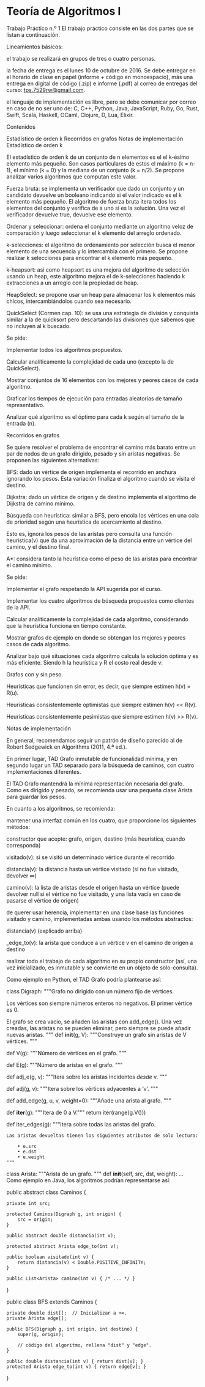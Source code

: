 # Teoría de Algoritmos I

Trabajo Práctico n.º 1
El trabajo práctico consiste en las dos partes que se listan a continuación.

Lineamientos básicos:

el trabajo se realizará en grupos de tres o cuatro personas.

la fecha de entrega es el lunes 10 de octubre de 2016. Se debe entregar en el horario de clase en papel (informe + código en monoespacio), más una entrega en digital de código (.zip) e informe (.pdf) al correo de entregas del curso: tps.7529rw@gmail.com.

el lenguaje de implementación es libre, pero se debe comunicar por correo en caso de no ser uno de: C, C++, Python, Java, JavaScript, Ruby, Go, Rust, Swift, Scala, Haskell, OCaml, Clojure, D, Lua, Elixir.

Contenidos

Estadístico de orden k
Recorridos en grafos
Notas de implementación
Estadístico de orden k

El estadístico de orden k de un conjunto de n elementos es el el k-ésimo elemento más pequeño. Son casos particulares de estos el máximo (k = n-1), el mínimo (k = 0) y la mediana de un conjunto (k = n/2). Se propone analizar varios algoritmos que computan este valor.

Fuerza bruta: se implementa un verificador que dado un conjunto y un candidato devuelve un booleano indicando si el valor indicado es el k elemento más pequeño. El algoritmo de fuerza bruta itera todos los elementos del conjunto y verifica de a uno si es la solución. Una vez el verificador devuelve true, devuelve ese elemento.

Ordenar y seleccionar: ordena el conjunto mediante un algoritmo veloz de comparación y luego seleccionar el k elemento del arreglo ordenado.

k-selecciones: el algoritmo de ordenamiento por selección busca el menor elemento de una secuencia y lo intercambia con el primero. Se propone realizar k selecciones para encontrar el k elemento más pequeño.

k-heapsort: así como heapsort es una mejora del algoritmo de selección usando un heap, este algoritmo mejora el de k-selecciones haciendo k extracciones a un arreglo con la propiedad de heap.

HeapSelect: se propone usar un heap para almacenar los k elementos más chicos, intercambiándolos cuando sea necesario.

QuickSelect (Cormen cap. 10): se usa una estrategia de división y conquista similar a la de quicksort pero descartando las divisiones que sabemos que no incluyen al k buscado.

Se pide:

Implementar todos los algoritmos propuestos.

Calcular analíticamente la complejidad de cada uno (excepto la de QuickSelect).

Mostrar conjuntos de 16 elementos con los mejores y peores casos de cada algoritmo.

Graficar los tiempos de ejecución para entradas aleatorias de tamaño representativo.

Analizar qué algoritmo es el óptimo para cada k según el tamaño de la entrada (n).

Recorridos en grafos

Se quiere resolver el problema de encontrar el camino más barato entre un par de nodos de un grafo dirigido, pesado y sin aristas negativas. Se proponen las siguientes alternativas:

BFS: dado un vértice de origen implementa el recorrido en anchura ignorando los pesos. Esta variación finaliza el algoritmo cuando se visita el destino.

Dijkstra: dado un vértice de origen y de destino implementa el algoritmo de Dijkstra de camino mínimo.

Búsqueda con heurística: similar a BFS, pero encola los vértices en una cola de prioridad según una heurística de acercamiento al destino.

Esto es, ignora los pesos de las aristas pero consulta una función heuristica(v) que da una aproximación de la distancia entre un vértice del camino, y el destino final.

A*: considera tanto la heurística como el peso de las aristas para encontrar el camino mínimo.

Se pide:

Implementar el grafo respetando la API sugerida por el curso.

Implementar los cuatro algoritmos de búsqueda propuestos como clientes de la API.

Calcular analíticamente la complejidad de cada algoritmo, considerando que la heurística funciona en tiempo constante.

Mostrar grafos de ejemplo en donde se obtengan los mejores y peores casos de cada algoritmo.

Analizar bajo qué situaciones cada algoritmo calcula la solución óptima y es más eficiente. Siendo h la heurística y R el costo real desde v:

Grafos con y sin peso.

Heurísticas que funcionen sin error, es decir, que siempre estimen h(v) = R(u).

Heurísticas consistentemente optimistas que siempre estimen h(v) << R(v).

Heurísticas consistentemente pesimistas que siempre estimen h(v) >> R(v).

Notas de implementación

En general, recomendamos seguir un patrón de diseño parecido al de Robert Sedgewick en Algorithms (2011, 4.ª ed.).

En primer lugar, TAD Grafo inmutable de funcionalidad mínima, y en segundo lugar un TAD separado para la búsqueda de caminos, con cuatro implementaciones diferentes.

El TAD Grafo mantendrá la mínima representación necesaria del grafo. Como es dirigido y pesado, se recomienda usar una pequeña clase Arista para guardar los pesos.

En cuanto a los algoritmos, se recomienda:

mantener una interfaz común en los cuatro, que proporcione los siguientes métodos:

constructor que acepte: grafo, origen, destino (más heurística, cuando corresponda)

visitado(v): si se visitó un determinado vértice durante el recorrido

distancia(v): la distancia hasta un vértice visitado (si no fue visitado, devolver ∞)

camino(v): la lista de aristas desde el origen hasta un vértice (puede devolver null si el vértice no fue visitado, y una lista vacía en caso de pasarse el vértice de origen)

de querer usar herencia, implementar en una clase base las funciones visitado y camino, implementadas ambas usando los métodos abstractos:

distancia(v) (explicado arriba)

_edge_to(v): la arista que conduce a un vértice v en el camino de origen a destino

realizar todo el trabajo de cada algoritmo en su propio constructor (así, una vez inicializado, es inmutable y se convierte en un objeto de solo-consulta).

Como ejemplo en Python, el TAD Grafo podría plantearse así:

class Digraph:
  """Grafo no dirigido con un número fijo de vértices.

  Los vértices son siempre números enteros no negativos. El primer vértice
  es 0.

  El grafo se crea vacío, se añaden las aristas con add_edge(). Una vez
  creadas, las aristas no se pueden eliminar, pero siempre se puede añadir
  nuevas aristas.
  """
  def __init__(g, V):
    """Construye un grafo sin aristas de V vértices.
    """

  def V(g):
    """Número de vértices en el grafo.
    """

  def E(g):
    """Número de aristas en el grafo.
    """

  def adj_e(g, v):
    """Itera sobre los aristas incidentes _desde_ v.
    """

  def adj(g, v):
    """Itera sobre los vértices adyacentes a ‘v’.
    """

  def add_edge(g, u, v, weight=0):
    """Añade una arista al grafo.
    """

  def __iter__(g):
    """Itera de 0 a V."""
    return iter(range(g.V()))

  def iter_edges(g):
    """Itera sobre todas las aristas del grafo.

    Las aristas devueltas tienen los siguientes atributos de solo lectura:

        • e.src
        • e.dst
        • e.weight
    """

class Arista:
  """Arista de un grafo.
  """
  def __init__(self, src, dst, weight):
    ...
Como ejemplo en Java, los algoritmos podrían representarse así:

public abstract class Caminos {

    private int src;

    protected Caminos(Digraph g, int origin) {
        src = origin;
    }

    public abstract double distancia(int v);

    protected abstract Arista edge_to(int v);

    public boolean visitado(int v) {
        return distancia(v) < Double.POSITIVE_INFINITY;
    }

    public List<Arista> camino(int v) { /* ... */ }
}

public class BFS extends Caminos {

    private double dist[];  // Inicializar a +∞.
    private Arista edge[];

    public BFS(Digraph g, int origin, int destino) {
        super(g, origin);

        // código del algoritmo, rellena "dist" y "edge".
    }

    public double distancia(int v) { return dist[v]; }
    protected Arista edge_to(int v) { return edge[v]; }
}
